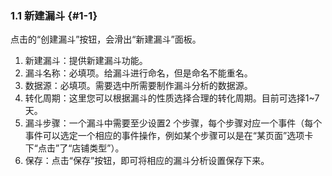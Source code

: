 ### 1.1 新建漏斗 {#1-1}

点击的“创建漏斗”按钮，会滑出“新建漏斗”面板。

1.  新建漏斗：提供新建漏斗功能。
2.  漏斗名称：必填项。给漏斗进行命名，但是命名不能重名。
3.  数据源：必填项。需要选中所需要制作漏斗分析的数据源。
4.  转化周期：这里您可以根据漏斗的性质选择合理的转化周期。目前可选择1~7天。
5.  漏斗步骤：一个漏斗中需要至少设置2 个步骤，每个步骤对应一个事件（每个事件可以选定一个相应的事件操作，例如某个步骤可以是在“某页面”选项卡下“点击”了“店铺类型”）。
6.  保存：点击“保存”按钮，即可将相应的漏斗分析设置保存下来。